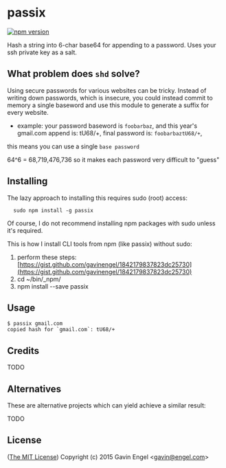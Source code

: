 # passix

[![npm version](https://badge.fury.io/js/passix.svg)](http://badge.fury.io/js/passix)
 
Hash a string into 6-char base64 for appending to a password.  Uses your ssh private key as a salt.

## What problem does `shd` solve?
Using secure passwords for various websites can be tricky.  Instead of writing down passwords, which is insecure, you could instead commit to memory a single baseword and use this module to generate a suffix for every website.

* example: your password baseword is `foobarbaz`, and this year's gmail.com append is: tU68/+, final password is: `foobarbaztU68/+`,

this means you can use a single `base password`

64^6 = 68,719,476,736 so it makes each password very difficult to "guess"

## Installing 
The lazy approach to installing this requires sudo (root) access:
```
  sudo npm install -g passix
```

Of course, I do not recommend installing npm packages with sudo unless it's required.

This is how I install CLI tools from npm (like passix) without sudo:

1. perform these steps: [https://gist.github.com/gavinengel/1842179837823dc25730](https://gist.github.com/gavinengel/1842179837823dc25730)
2. cd ~/bin/_npm/
3. npm install --save passix

## Usage
```
$ passix gmail.com
copied hash for `gmail.com`: tU68/+
```

## Credits
TODO

## Alternatives
These are alternative projects which can yield achieve a similar result:

TODO

## License

([The MIT License](http://opensource.org/licenses/MIT))
Copyright (c) 2015 Gavin Engel <<gavin@engel.com>>

